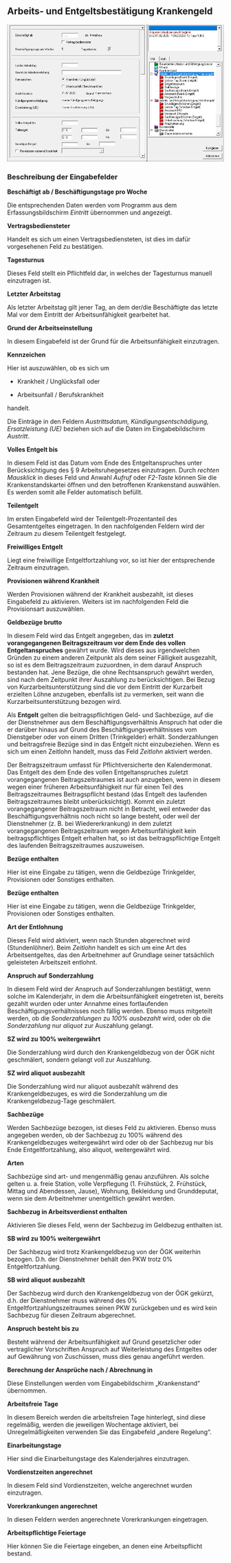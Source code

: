 ## Arbeits- und Entgeltsbestätigung Krankengeld

![Image](<img/image135.png>)

### Beschreibung der Eingabefelder

**Beschäftigt ab / Beschäftigungstage pro Woche**

Die entsprechenden Daten werden vom Programm aus dem Erfassungsbildschirm *Eintritt* übernommen und angezeigt.

**Vertragsbediensteter**

Handelt es sich um einen Vertragsbediensteten, ist dies im dafür vorgesehenen Feld zu bestätigen.

**Tagesturnus**

Dieses Feld stellt ein Pflichtfeld dar, in welches der Tagesturnus manuell einzutragen ist.

**Letzter Arbeitstag**

Als letzter Arbeitstag gilt jener Tag, an dem der/die Beschäftigte das letzte Mal vor dem Eintritt der Arbeitsunfähigkeit gearbeitet hat.

**Grund der Arbeitseinstellung**

In diesem Eingabefeld ist der Grund für die Arbeitsunfähigkeit einzutragen.

**Kennzeichen**

Hier ist auszuwählen, ob es sich um

- Krankheit / Unglücksfall oder

- Arbeitsunfall / Berufskrankheit

handelt.

Die Einträge in den Feldern *Austrittsdatum, Kündigungsentschädigung, Ersatzleistung (UE)* beziehen sich auf die Daten im Eingabebildschirm *Austritt*.

**Volles Entgelt bis**

In diesem Feld ist das Datum vom Ende des Entgeltanspruches unter Berücksichtigung des § 9 Arbeitsruhegesetzes einzutragen. Durch *rechten Mausklick* in dieses Feld und Anwahl *Aufruf* oder *F2-Taste* können Sie die Krankenstandskartei öffnen und den betroffenen Krankenstand auswählen. Es werden somit alle Felder automatisch befüllt.

**Teilentgelt**

Im ersten Eingabefeld wird der Teilentgelt-Prozentanteil des Gesamtentgeltes eingetragen. In den nachfolgenden Feldern wird der Zeitraum zu diesem Teilentgelt festgelegt.

**Freiwilliges Entgelt**

Liegt eine freiwillige Entgeltfortzahlung vor, so ist hier der entsprechende Zeitraum einzutragen.

**Provisionen während Krankheit**

Werden Provisionen während der Krankheit ausbezahlt, ist dieses Eingabefeld zu aktivieren. Weiters ist im nachfolgenden Feld die Provisionsart auszuwählen.

**Geldbezüge brutto**

In diesem Feld wird das Entgelt angegeben, das im **zuletzt vorangegangenen Beitragszeitraum vor dem Ende des vollen Entgeltanspruches** gewährt wurde. Wird dieses aus irgendwelchen Gründen zu einem anderen Zeitpunkt als dem seiner Fälligkeit ausgezahlt, so ist es dem Beitragszeitraum zuzuordnen, in dem darauf Anspruch bestanden hat. Jene Bezüge, die ohne Rechtsanspruch gewährt werden, sind nach dem Zeitpunkt ihrer Auszahlung zu berücksichtigen. Bei Bezug von Kurzarbeitsunterstützung sind die vor dem Eintritt der Kurzarbeit erzielten Löhne anzugeben, ebenfalls ist zu vermerken, seit wann die Kurzarbeitsunterstützung bezogen wird.

Als **Entgelt** gelten die beitragspflichtigen Geld- und Sachbezüge, auf die der Dienstnehmer aus dem Beschäftigungsverhältnis Anspruch hat oder die er darüber hinaus auf Grund des Beschäftigungsverhältnisses vom Dienstgeber oder von einem Dritten (Trinkgelder) erhält. Sonderzahlungen und beitragsfreie Bezüge sind in das Entgelt nicht einzubeziehen. Wenn es sich um einen Zeitlohn handelt, muss das Feld *Zeitlohn* aktiviert werden.

Der Beitragszeitraum umfasst für Pflichtversicherte den Kalendermonat. Das Entgelt des dem Ende des vollen Entgeltanspruches zuletzt vorangegangenen Beitragszeitraumes ist auch anzugeben, wenn in diesem wegen einer früheren Arbeitsunfähigkeit nur für einen Teil des Beitragszeitraumes Beitragspflicht bestand (das Entgelt des laufenden Beitragszeitraumes bleibt unberücksichtigt). Kommt ein zuletzt vorangegangener Beitragszeitraum nicht in Betracht, weil entweder das Beschäftigungsverhältnis noch nicht so lange besteht, oder weil der Dienstnehmer (z. B. bei Wiedererkrankung) in dem zuletzt vorangegangenen Beitragszeitraum wegen  Arbeitsunfähigkeit kein beitragspflichtiges Entgelt erhalten hat, so ist das beitragspflichtige Entgelt des laufenden Beitragszeitraumes auszuweisen.

**Bezüge enthalten**

Hier ist eine Eingabe zu tätigen, wenn die Geldbezüge Trinkgelder, Provisionen oder Sonstiges enthalten.

**Bezüge enthalten**

Hier ist eine Eingabe zu tätigen, wenn die Geldbezüge Trinkgelder, Provisionen oder Sonstiges enthalten.

**Art der Entlohnung**

Dieses Feld wird aktiviert, wenn nach Stunden abgerechnet wird (Stundenlöhner). Beim *Zeitlohn* handelt es sich um eine Art des Arbeitsentgeltes, das den Arbeitnehmer auf Grundlage seiner tatsächlich geleisteten Arbeitszeit entlohnt.

**Anspruch auf Sonderzahlung**

In diesem Feld wird der Anspruch auf Sonderzahlungen bestätigt, wenn solche im Kalenderjahr, in dem die Arbeitsunfähigkeit eingetreten ist, bereits gezahlt wurden oder unter Annahme eines fortlaufenden Beschäftigungsverhältnisses noch fällig werden. Ebenso muss mitgeteilt werden, ob die *Sonderzahlungen* zu *100% ausbezahlt* wird, oder ob die *Sonderzahlung* nur *aliquot* zur Auszahlung gelangt.

**SZ wird zu 100% weitergewährt**

Die Sonderzahlung wird durch den Krankengeldbezug von der ÖGK nicht geschmälert, sondern gelangt voll zur Auszahlung.

**SZ wird aliquot ausbezahlt**

Die Sonderzahlung wird nur aliquot ausbezahlt während des Krankengeldbezuges, es wird die Sonderzahlung um die Krankengeldbezug-Tage geschmälert.

**Sachbezüge**

Werden Sachbezüge bezogen, ist dieses Feld zu aktivieren. Ebenso muss angegeben werden, ob der Sachbezug zu 100% während des Krankengeldbezuges weitergewährt wird oder ob der Sachbezug nur bis Ende Entgeltfortzahlung, also aliquot, weitergewährt wird.

**Arten**

Sachbezüge sind art- und mengenmäßig genau anzuführen. Als solche gelten u. a. freie Station, volle Verpflegung (1. Frühstück, 2. Frühstück, Mittag und Abendessen, Jause), Wohnung, Bekleidung und Grunddeputat, wenn sie dem Arbeitnehmer unentgeltlich gewährt werden.

**Sachbezug in Arbeitsverdienst enthalten**

Aktivieren Sie dieses Feld, wenn der Sachbezug im Geldbezug enthalten ist.

**SB wird zu 100% weitergewährt**

Der Sachbezug wird trotz Krankengeldbezug von der ÖGK weiterhin bezogen. D.h. der Dienstnehmer behält den PKW trotz 0% Entgeltfortzahlung.

**SB wird aliquot ausbezahlt**

Der Sachbezug wird durch den Krankengeldbezug von der ÖGK gekürzt, d.h. der Dienstnehmer muss während des 0% Entgeltfortzahlungszeitraumes seinen PKW zurückgeben und es wird kein Sachbezug für diesen Zeitraum abgerechnet.

**Anspruch besteht bis zu**

Besteht während der Arbeitsunfähigkeit auf Grund gesetzlicher oder vertraglicher Vorschriften Anspruch auf Weiterleistung des Entgeltes oder auf Gewährung von Zuschüssen, muss dies genau angeführt werden. 

**Berechnung der Ansprüche nach / Abrechnung in**

Diese Einstellungen werden vom Eingabebildschirm „Krankenstand“ übernommen.

**Arbeitsfreie Tage**

In diesem Bereich werden die arbeitsfreien Tage hinterlegt, sind diese regelmäßig, werden die jeweiligen Wochentage aktiviert, bei Unregelmäßigkeiten verwenden Sie das Eingabefeld „andere Regelung“. 

**Einarbeitungstage**

Hier sind die Einarbeitungstage des Kalenderjahres einzutragen.

**Vordienstzeiten angerechnet**

In diesem Feld sind Vordienstzeiten, welche angerechnet wurden einzutragen.

**Vorerkrankungen angerechnet**

In diesen Feldern werden angerechnete Vorerkrankungen eingetragen.

**Arbeitspflichtige Feiertage**

Hier können Sie die Feiertage eingeben, an denen eine Arbeitspflicht bestand.